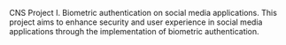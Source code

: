 
CNS Project I.
Biometric authentication on social media applications.
This project aims to enhance security and user experience in social media applications through the implementation of biometric authentication.
